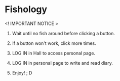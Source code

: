 # Fishology

<! IMPORTANT NOTICE > 

1. Wait until no fish around before clicking a button.
2. If a button won't work, click more times.
3. LOG IN in Hall to access personal page.
4. LOG IN in personal page to write and read diary.

5. Enjoy! ; D
